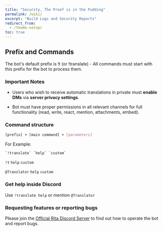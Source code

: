 ```yaml
---
title: "Security, The Proof is in the Pudding"
permalink: /wiki/
excerpt: "Build Logs and Security Reports"
redirect_from:
  - /theme-setup/
toc: true
---
```


## Prefix and Commands

The bot's default prefix is !t (or !translate) - All commands must start with this prefix for the bot to process them.

### Important Notes

* Users who wish to receive automatic translations in private must **enable DMs** via **server privacy settings**.

* Bot must have proper permissions in all relevant channels for full functionality (read, write, react, mention, attachments, embed).

### Command structure

```bash
[prefix] + [main command] + [parameters]
```

For Example:

```
`!translate` `help` `custom`
```

`!t` `help` `custom`

`@Translator` `help` `custom`

### Get help inside Discord

Use `!translate help` or mention `@Translator`

### Requesting features or reporting bugs

Please join the [Official Rita Discord Server](https://discord.gg/mgNR64R) to find out how to operate the bot and report bugs. 
